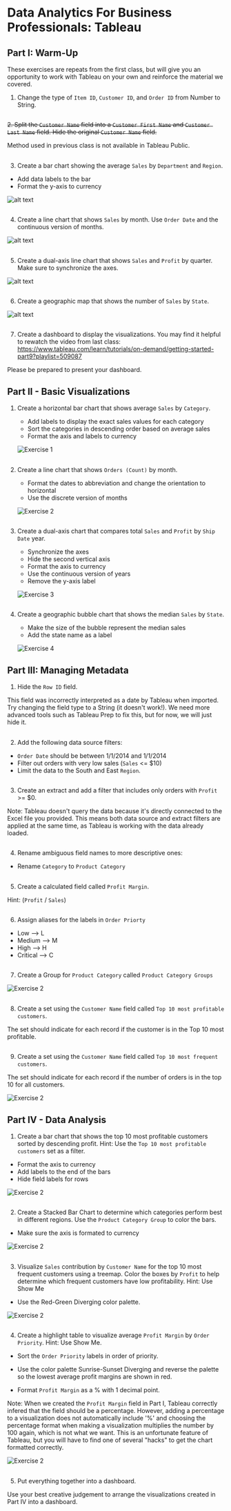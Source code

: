 # Data Analytics For Business Professionals: Tableau

## Part I: Warm-Up 

These exercises are repeats from the first class, but will give you an opportunity to work with Tableau on your own and reinforce the material we covered.

1. Change the type of `Item ID`, `Customer ID`, and `Order ID` from Number to String.
##

~~2. Split the `Customer Name` field into a `Customer First Name` and `Customer Last Name` field. Hide the original `Customer Name` field.~~

Method used in previous class is not available in Tableau Public.
##

3. Create a bar chart showing the average `Sales` by `Department` and `Region`.
* Add data labels to the bar
* Format the y-axis to currency

![alt text](/images/alternate%20exercise/1.3.png)
##

4. Create a line chart that shows `Sales` by month. Use `Order Date` and the continuous version of months.

![alt text](/images/alternate%20exercise/1.4.png)
##

5. Create a dual-axis line chart that shows `Sales` and `Profit` by quarter. Make sure to synchronize the axes. 

![alt text](/images/alternate%20exercise/1.5.png)
##

6. Create a geographic map that shows the number of `Sales` by `State`.

![alt text](/images/alternate%20exercise/1.6.png)
##

7. Create a dashboard to display the visualizations. You may find it helpful to rewatch the video from last class: https://www.tableau.com/learn/tutorials/on-demand/getting-started-part9?playlist=509087 

Please be prepared to present your dashboard.
##

## Part II - Basic Visualizations
1. Create a horizontal bar chart that shows average `Sales` by `Category`. 
    - Add labels to display the exact sales values for each category
    - Sort the categories in descending order based on average sales
    - Format the axis and labels to currency

    ![Exercise 1](/images/exercise%201/1.1.png)
    ##

2. Create a line chart that shows `Orders (Count)` by month.
    - Format the dates to abbreviation and change the orientation to horizontal
    - Use the discrete version of months

     ![Exercise 2](/images/exercise%201/1.2.png)
     ##

3. Create a dual-axis chart that compares total `Sales` and `Profit` by `Ship Date` year.
    - Synchronize the axes
    - Hide the second vertical axis
    - Format the axis to currency
    - Use the continuous version of years
    - Remove the y-axis label

    ![Exercise 3](/images/exercise%201/1.3.png)
    ##

4. Create a geographic bubble chart that shows the median `Sales` by `State`.
    - Make the size of the bubble represent the median sales
    - Add the state name as a label

    ![Exercise 4](/images/exercise%201/1.4.png)
    ##

## Part III: Managing Metadata
1. Hide the `Row ID` field.

This field was incorrectly interpreted as a date by Tableau when imported. Try changing the field type to a String (it doesn't work!). We need more advanced tools such as Tableau Prep to fix this, but for now, we will just hide it.
##

2. Add the following data source filters:

* `Order Date` should be between 1/1/2014 and 1/1/2014
* Filter out orders with very low sales (`Sales` <= $10)
* Limit the data to the South and East `Region`.
##
3. Create an extract and add a filter that includes only orders with `Profit` >= $0.

Note: Tableau doesn't query the data because it's directly connected to the Excel file you provided. This means both data source and extract filters are applied at the same time, as Tableau is working with the data already loaded.
##
 
4. Rename ambiguous field names to more descriptive ones:

* Rename `Category` to `Product Category`
##

5. Create a calculated field called `Profit Margin`.

Hint: (`Profit` / `Sales`)

##

6. Assign aliases for the labels in `Order Priorty`

* Low --> L
* Medium --> M
* High --> H
* Critical --> C
##

7. Create a Group for `Product Category` called `Product Category Groups`

![Exercise 2](/images/exercise%202/2.8.png)
##

8. Create a set using the `Customer Name` field called `Top 10 most profitable customers`.

The set should indicate for each record if the customer is in the Top 10 most profitable. 
##

9. Create a set using the `Customer Name` field called `Top 10 most frequent customers`.

The set should indicate for each record if the number of orders is in the top 10 for all customers. 

![Exercise 2](/images/exercise%202/2.10.png)

## Part IV - Data Analysis
1. Create a bar chart that shows the top 10 most profitable customers sorted by descending profit.
Hint: Use the `Top 10 most profitable customers` set as a filter.

* Format the axis to currency
* Add labels to the end of the bars
* Hide field labels for rows

![Exercise 2](/images/exercise%202/2.12.png)
##

2. Create a Stacked Bar Chart to determine which categories perform best in different regions. Use the `Product Category Group` to color the bars.

* Make sure the axis is formated to currency

![Exercise 2](/images/exercise%202/2.13.png)
##


3. Visualize `Sales` contribution by `Customer Name` for the top 10 most frequent customers using a treemap. Color the boxes by `Profit` to help determine which frequent customers have low profitability.
Hint: Use Show Me

* Use the Red-Green Diverging color palette.

![Exercise 2](/images/exercise%202/2.14.png)
##

4. Create a highlight table to visualize average `Profit Margin` by `Order Priority`. Hint: Use Show Me.

* Sort the `Order Priority` labels in order of priority.

* Use the color palette Sunrise-Sunset Diverging and reverse the palette so the lowest average profit margins are shown in red. 

* Format `Profit Margin` as a % with 1 decimal point.

Note: When we created the `Profit Margin` field in Part I, Tableau correctly infered that the field should be a percentage. However, adding a percentage to a visualization does not automatically include '%' and choosing the percentage format when making a visualization multiplies the number by 100 again, which is not what we want. This is an unfortunate feature of Tableau, but you will have to find one of several "hacks" to get the chart formatted correctly. 

![Exercise 2](/images/exercise%202/2.15.png)
##

5. Put everything together into a dashboard.

Use your best creative judgement to arrange the visualizations created in Part IV into a dashboard.




